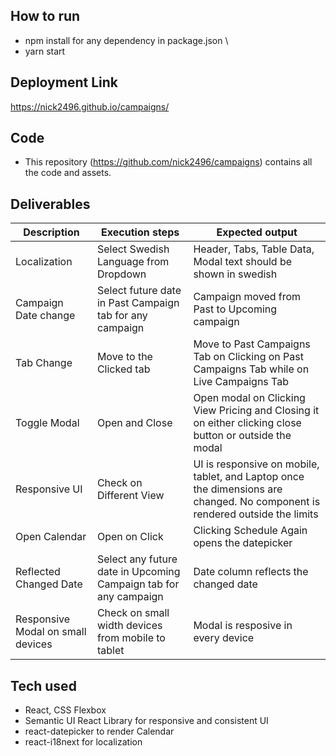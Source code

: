 ## How to run
- npm install for any dependency in package.json \
- yarn start

## Deployment Link 
https://nick2496.github.io/campaigns/

## Code
- This repository (https://github.com/nick2496/campaigns) contains all the code and assets.

## Deliverables
|Description | Execution steps | Expected output|
|--- | --- | ---|
|Localization |Select Swedish Language from Dropdown | Header, Tabs, Table Data, Modal text should be shown in swedish|
|Campaign Date change | Select future date in Past Campaign tab for any campaign | Campaign moved from Past to Upcoming campaign|
|Tab Change | Move to the Clicked tab | Move to Past Campaigns Tab on Clicking on Past Campaigns Tab while on Live Campaigns Tab |
|Toggle Modal | Open and Close | Open modal on Clicking View Pricing and Closing it on either clicking close button or outside the modal |
|Responsive UI | Check on Different View | UI is responsive on mobile, tablet, and Laptop once the dimensions are changed. No component is rendered outside the limits |
|Open Calendar | Open on Click | Clicking Schedule Again opens the datepicker |
|Reflected Changed Date | Select any future date in Upcoming Campaign tab for any campaign | Date column reflects the changed date |
|Responsive Modal on small devices | Check on small width devices from mobile to tablet | Modal is resposive in every device | 

## Tech used
- React, CSS Flexbox
- Semantic UI React Library for responsive and consistent UI
- react-datepicker to render Calendar
- react-i18next for localization
